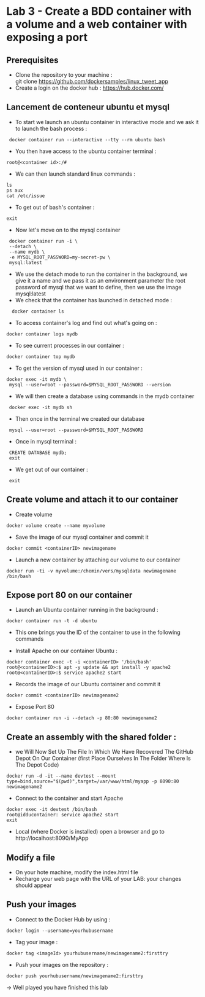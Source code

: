 # Lab 3 - Create a BDD container with a volume and a web container with exposing a port

## Prerequisites

- Clone the repository to your machine :     
git clone https://github.com/dockersamples/linux_tweet_app
- Create a login on the docker hub :
https://hub.docker.com/ 

## Lancement de conteneur ubuntu et mysql
- To start we launch an ubuntu container in interactive mode and we ask it to launch the bash process :
```
 docker container run --interactive --tty --rm ubuntu bash
```
- You then have access to the ubuntu container terminal :
```
root@<container id>:/#
```
- We can then launch standard linux commands :
```
ls
ps aux
cat /etc/issue
```
- To get out of bash's container : 
```
exit
```
- Now let's move on to the mysql container
```
 docker container run -i \
 --detach \
 --name mydb \
 -e MYSQL_ROOT_PASSWORD=my-secret-pw \
 mysql:latest
 ```
 - We use the detach mode to run the container in the background, we give it a name and we pass it as an environment parameter the root password of mysql that we want to define, then we use the image mysql:latest
 - We check that the container has launched in detached mode :
```
  docker container ls
```
- To access container's log and find out what's going on :
```
docker container logs mydb
```
- To see current processes in our container :
```
docker container top mydb
```
- To get the version of mysql used in our container :
```
docker exec -it mydb \
 mysql --user=root --password=$MYSQL_ROOT_PASSWORD --version
```
- We will then create a database using commands in the mydb container
```
 docker exec -it mydb sh
```
- Then once in the terminal we created our database
```
 mysql --user=root --password=$MYSQL_ROOT_PASSWORD 
```
 - Once in mysql terminal : 
```
 CREATE DATABASE mydb;
 exit 
```
- We get out of our container :
```
 exit 
```

## Create volume and attach it to our container
- Create volume
```
docker volume create --name myvolume
```
- Save the image of our mysql container and commit it
```
docker commit <containerID> newimagename
```
- Launch a new container by attaching our volume to our container
```
docker run -ti -v myvolume:/chemin/vers/mysqldata newimagename /bin/bash
```

## Expose port 80 on our container

- Launch an Ubuntu container running in the background :
```
docker container run -t -d ubuntu

```
- This one brings you the ID of the container to use in the following commands

- Install Apache on our container Ubuntu :
```
docker container exec -t -i <containerID> '/bin/bash'
root@<containerID>:$ apt -y update && apt install -y apache2 
root@<containerID>:$ service apache2 start
```
- Records the image of our Ubuntu container and commit it
```
docker commit <containerID> newimagename2
```
- Expose Port 80
```
docker container run -i --detach -p 80:80 newimagename2
```

## Create an assembly with the shared folder :

- we Will Now Set Up The File In Which We Have Recovered The GitHub Depot On Our Container (first Place Ourselves In The Folder Where Is The Depot Code)

```
docker run -d -it --name devtest --mount type=bind,source="$(pwd)",target=/var/www/html/myapp -p 8090:80 newimagename2
```

* Connect to the container and start Apache

```
docker exec -it devtest /bin/bash
root@idducontainer: service apache2 start
exit
```
- Local (where Docker is installed) open a browser and go to http://localhost:8090/MyApp

## Modify a file

- On your hote machine, modify the index.html file
- Recharge your web page with the URL of your LAB: your changes should appear

## Push your images
- Connect to the Docker Hub by using :
```
docker login --username=yourhubusername 
```
- Tag your image :
```
docker tag <imageId> yourhubusername/newimagename2:firsttry
```
- Push your images on the repository :
```
docker push yourhubusername/newimagename2:firsttry
```

-> Well played you have finished this lab
